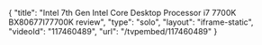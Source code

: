 {
    "title": "Intel 7th Gen Intel Core Desktop Processor i7 7700K BX80677I77700K review",
    "type": "solo",
    "layout": "iframe-static",
    "videoId": "117460489",
    "url": "\/tvpembed\/117460489"
}